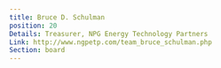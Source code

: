 ```yaml
---
title: Bruce D. Schulman
position: 20
Details: Treasurer, NPG Energy Technology Partners
Link: http://www.ngpetp.com/team_bruce_schulman.php
Section: board
---
```


